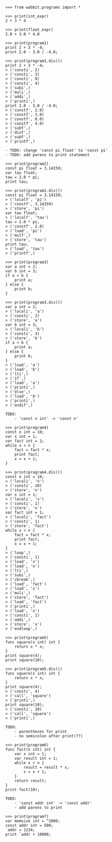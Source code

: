     >>> from wabbit.programs import *

    >>> print(int_expr)
    2 + 3 * 4

    >>> print(float_expr)
    2.0 + 3.0 * 4.0

    >>> print(program1)
    print 2 + 3 * -4;
    print 2.0 - 3.0 / -4.0;

    >>> print(program1.dis())
    print 2 + 3 * -4;
    > ('consti', 2)
    > ('consti', 3)
    > ('consti', 0)
    > ('consti', 4)
    > ('subi',)
    > ('muli',)
    > ('addi',)
    > ('printi',)
    print 2.0 - 3.0 / -4.0;
    > ('constf', 2.0)
    > ('constf', 3.0)
    > ('constf', 0.0)
    > ('constf', 4.0)
    > ('subf',)
    > ('divf',)
    > ('subf',)
    > ('printf',)

    - TODO: change 'const pi float' to 'const pi'
    - TODO: add parens to print statement

    >>> print(program2)
    const pi float = 3.14159;
    var tau float;
    tau = 2.0 * pi;
    print tau;

    >>> print(program2.dis())
    const pi float = 3.14159;
    > ('localf', 'pi')
    > ('constf', 3.14159)
    > ('store', 'pi')
    var tau float;
    > ('localf', 'tau')
    tau = 2.0 * pi;
    > ('constf', 2.0)
    > ('load', 'pi')
    > ('mulf',)
    > ('store', 'tau')
    print tau;
    > ('load', 'tau')
    > ('printf',)

    >>> print(program3)
    var a int = 2;
    var b int = 3;
    if a < b {
        print a;
    } else {
        print b;
    }

    >>> print(program3.dis())
    var a int = 2;
    > ('locali', 'a')
    > ('consti', 2)
    > ('store', 'a')
    var b int = 3;
    > ('locali', 'b')
    > ('consti', 3)
    > ('store', 'b')
    if a < b {
        print a;
    } else {
        print b;
    }
    > ('load', 'a')
    > ('load', 'b')
    > ('lti',)
    > ('if',)
    > ('load', 'a')
    > ('printi',)
    > ('else',)
    > ('load', 'b')
    > ('printi',)
    > ('endif',)

    TODO: 
        - 'const n int' -> 'const n'

    >>> print(program4)
    const n int = 10;
    var x int = 1;
    var fact int = 1;
    while x < n {
        fact = fact * x;
        print fact;
        x = x + 1;
    }

    >>> print(program4.dis())
    const n int = 10;
    > ('locali', 'n')
    > ('consti', 10)
    > ('store', 'n')
    var x int = 1;
    > ('locali', 'x')
    > ('consti', 1)
    > ('store', 'x')
    var fact int = 1;
    > ('locali', 'fact')
    > ('consti', 1)
    > ('store', 'fact')
    while x < n {
        fact = fact * x;
        print fact;
        x = x + 1;
    }
    > ('loop',)
    > ('consti', 1)
    > ('load', 'x')
    > ('load', 'n')
    > ('lti',)
    > ('subi',)
    > ('cbreak',)
    > ('load', 'fact')
    > ('load', 'x')
    > ('muli',)
    > ('store', 'fact')
    > ('load', 'fact')
    > ('printi',)
    > ('load', 'x')
    > ('consti', 1)
    > ('addi',)
    > ('store', 'x')
    > ('endloop',)

    >>> print(program5)
    func square(x int) int {
        return x * x;
    }
    print square(4);
    print square(10);

    >>> print(program5.dis())
    func square(x int) int {
        return x * x;
    }
    print square(4);
    > ('consti', 4)
    > ('call', 'square')
    > ('printi',)
    print square(10);
    > ('consti', 10)
    > ('call', 'square')
    > ('printi',)

    TODO:
        - parentheses for print
        - no semicolon after print(??)

    >>> print(program6)
    func fact(n int) int {
        var x int = 1;
        var result int = 1;
        while x < n {
            result = result * x;
            x = x + 1;
        }
        return result;
    }
    print fact(10);

    TODO:
        - 'const addr int' -> 'const addr'
        - add parens to print

    >>> print(program7)
    var memsize int = ^1000;
    const addr int = 500;
    `addr = 1234;
    print `addr + 10000;
